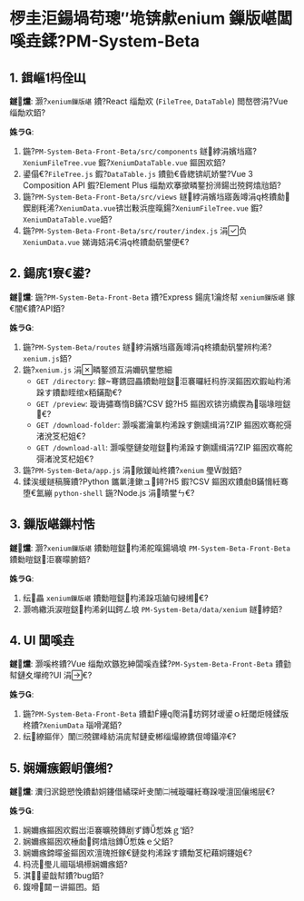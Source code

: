 ﻿# 椤圭洰鍚堝苟璁″垝锛歑enium 鏁版嵁闆嗘垚鍒?PM-System-Beta

## 1. 鍓嶇杩佺Щ

**鐩爣**: 灏?`xenium鏁版嵁` 鐨?React 缁勪欢 (`FileTree`, `DataTable`) 閲嶅啓涓?Vue 缁勪欢銆?

**姝ラ**:

1.  鍦?`PM-System-Beta-Front-Beta/src/components` 鐩綍涓嬪垱寤?`XeniumFileTree.vue` 鍜?`XeniumDataTable.vue` 鏂囦欢銆?
2.  鍙傝€?`FileTree.js` 鍜?`DataTable.js` 鐨勯€昏緫锛屼娇鐢?Vue 3 Composition API 鍜?Element Plus 缁勪欢搴撳疄鐜扮浉鍚岀殑鍔熻兘銆?
3.  鍦?`PM-System-Beta-Front-Beta/src/views` 鐩綍涓嬪垱寤轰竴涓柊鐨勮鍥剧粍浠?`XeniumData.vue`锛岀敤浜庢暣鍚?`XeniumFileTree.vue` 鍜?`XeniumDataTable.vue`銆?
4.  鍦?`PM-System-Beta-Front-Beta/src/router/index.js` 涓负 `XeniumData.vue` 娣诲姞涓€涓柊鐨勮矾鐢便€?

## 2. 鍚庣寮€鍙?

**鐩爣**: 鍦?`PM-System-Beta-Front-Beta` 鐨?Express 鍚庣瀹炵幇 `xenium鏁版嵁` 鎵€闇€鐨?API銆?

**姝ラ**:

1.  鍦?`PM-System-Beta/routes` 鐩綍涓嬪垱寤轰竴涓柊鐨勮矾鐢辨枃浠?`xenium.js`銆?
2.  鍦?`xenium.js` 涓疄鐜颁互涓嬭矾鐢憋細
    *   `GET /directory`: 鎵弿鎸囧畾鐨勬暟鎹洰褰曪紝杩斿洖鏂囦欢鍜屾枃浠跺す鐨勫眰绾х粨鏋勩€?
    *   `GET /preview`: 璇诲彇骞惰В鏋?CSV 鎴?H5 鏂囦欢锛岃繑鍥為瑙堟暟鎹€?
    *   `GET /download-folder`: 灏嗘寚瀹氭枃浠跺す鍘嬬缉涓?ZIP 鏂囦欢骞舵彁渚涗笅杞姐€?
    *   `GET /download-all`: 灏嗘墍鏈夋暟鎹枃浠跺す鍘嬬缉涓?ZIP 鏂囦欢骞舵彁渚涗笅杞姐€?
3.  鍦?`PM-System-Beta/app.js` 涓敞鍐屾柊鐨?`xenium` 璺敱銆?
4.  鍒涘缓鐩稿簲鐨?Python 鑴氭湰鏉ュ鐞?H5 鍜?CSV 鏂囦欢鐨勮В鏋愶紝骞堕€氳繃 `python-shell` 鍦?Node.js 涓皟鐢ㄣ€?

## 3. 鏁版嵁鏁村悎

**鐩爣**: 灏?`xenium鏁版嵁` 鐨勬暟鎹枃浠舵暣鍚堝埌 `PM-System-Beta-Front-Beta` 鐨勬暟鎹洰褰曚腑銆?

**姝ラ**:

1.  纭畾 `xenium鏁版嵁` 鐨勬暟鎹枃浠跺瓨鏀句綅缃€?
2.  灏嗚繖浜涙暟鎹枃浠剁Щ鍔ㄥ埌 `PM-System-Beta/data/xenium` 鐩綍銆?

## 4. UI 闆嗘垚

**鐩爣**: 灏嗘柊鐨?Vue 缁勪欢鏃犵紳闆嗘垚鍒?`PM-System-Beta-Front-Beta` 鐨勭幇鏈夊墠绔?UI 涓€?

**姝ラ**:

1.  鍦?`PM-System-Beta-Front-Beta` 鐨勫鑸爮涓坊鍔犲叆鍙ｏ紝閾炬帴鍒版柊鐨?`XeniumData` 瑙嗗浘銆?
2.  纭繚鏂伴〉闈㈢殑鏍峰紡涓庣幇鏈夌郴缁熶繚鎸佷竴鑷淬€?

## 5. 娴嬭瘯鍜岄儴缃?

**鐩爣**: 瀵归泦鎴愬悗鐨勫姛鑳借繘琛屽叏闈㈡祴璇曪紝骞跺噯澶囬儴缃层€?

**姝ラ**:

1.  娴嬭瘯鏂囦欢鍜岀洰褰曠殑鏄剧ず鏄惁姝ｇ‘銆?
2.  娴嬭瘯鏂囦欢棰勮鍔熻兘鏄惁姝ｅ父銆?
3.  娴嬭瘯鍗曚釜鏂囦欢澶瑰拰鎵€鏈夋枃浠跺す鐨勪笅杞藉姛鑳姐€?
4.  杩涜璺ㄦ祻瑙堝櫒娴嬭瘯銆?
5.  淇鍙戠幇鐨?bug銆?
6.  鍑嗗閮ㄧ讲鏂囨。銆
